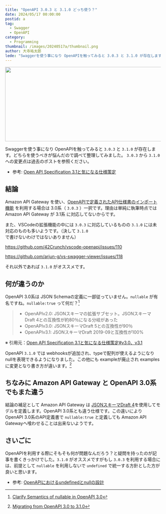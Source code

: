 ```yaml
---
title: "OpenAPI 3.0.3 と 3.1.0 どっち使う？"
date: 2024/05/17 00:00:00
postid: a
tag:
  - Swagger
  - OpenAPI
category:
  - Programming
thumbnail: /images/20240517a/thumbnail.png
author: 大寺祐太郎
lede: "Swaggerを使う事になり OpenAPIを触ってみると 3.0.3 と 3.1.0 が存在します。どちらを使うべきが悩んだので調べて整理してみました。"
---
```


<img src="/images/20240517a/OpenAPI_Logo_Pantone-1.png" alt="" width="800" height="241">

Swaggerを使う事になり OpenAPIを触ってみると `3.0.3` と `3.1.0` が存在します。どちらを使うべきが悩んだので調べて整理してみました。
`3.0.3` から `3.1.0` への変更点は過去のポストを参照ください。

* 参考:  [Open API Specification 3.1と気になる仕様策定](https://future-architect.github.io/articles/20220622b/#v3-0%E3%80%81v3-1)

## 結論

Amazon API Gateway を使い、[OpenAPIで定義されたAPI仕様書のインポート機能](https://docs.aws.amazon.com/ja_jp/apigateway/latest/developerguide/api-gateway-import-api.html) を利用する場合は 3.0系（ `3.0.3` ）一択です。理由は単純に執筆時点では Amazon API Gateway が 3.1系 に対応してないからです。

また、VSCodeの拡張機能の中には `3.0.3` に対応しているものの `3.1.0` には未対応のものも多いようです。（決して `3.1.0` で書けないわけではないありません）

https://github.com/42Crunch/vscode-openapi/issues/110

https://github.com/arjun-g/vs-swagger-viewer/issues/118

それ以外であれば `3.1.0` がオススメです。

## 何が違うのか

OpenAPI 3.0系は JSON Schemaの定義に一部従っていません。`nullable` が有名ですね。`nullable:true` って何だ？[^1]

> * OpenAPIv2.0: JSONスキーマの拡張サブセット。JSONスキーマDraft 4との互換性が約80％になる分岐があった
> * OpenAPIv3.0: JSONスキーマDraft 5との互換性が90％
> * OpenAPIv3.1: JSONスキーマDraft 2019-09と互換性が100%

※ 引用元：[Open API Specification 3.1と気になる仕様策定#v3.0、v3.1](https://future-architect.github.io/articles/20220622b/#v3-0%E3%80%81v3-1)

OpenAPI `3.1.0` では webhooksが追加され、typeで配列が使えるようになり nullを表現できるようになりました。この他にも exampleが廃止され examplesに変更となり書き方が違います。[^2]

## ちなみに Amazon API Gateway と OpenAPI 3.0系でもまた違う

結論の補足として Amazon API Gateway は [JSONスキーマDraft 4](https://docs.aws.amazon.com/ja_jp/apigateway/latest/developerguide/models-mappings-models.html)を使用してモデルを定義します。OpenAPI 3.0系とも違う仕様です。この違いにより OpenAPI 3.0系のAPI定義書で `nullable:true` と定義しても Amazon API Gatewayへ喰わせることは出来ないようです。

## さいごに

OpenAPIを利用する際にそもそも何が問題なんだろう？と疑問を持ったのが記事を書くきっかけでした。`3.1.0` がオススメですがもし `3.0.3` を利用する場合には、前提として `nullable` を利用しないで `undefined` で統一する方針とした方が良いと思います。

* 参考: [OpenAPIにおけるundefinedとnullの設計](https://future-architect.github.io/articles/20211028b/)

[^1]:[Clarify Semantics of nullable in OpenAPI 3.0](https://github.com/OAI/OpenAPI-Specification/blob/main/proposals/2019-10-31-Clarify-Nullable.md)
[^2]:[Migrating from OpenAPI 3.0 to 3.1.0](https://www.openapis.org/blog/2021/02/16/migrating-from-openapi-3-0-to-3-1-0)
